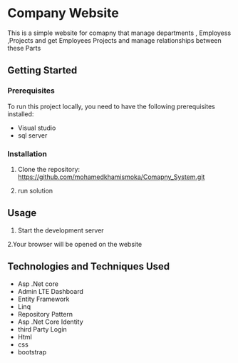 # Company Website

This is a simple website for comapny that manage departments , Employess ,Projects and get Employees Projects 
and manage relationships between these Parts

## Getting Started

### Prerequisites

To run this project locally, you need to have the following prerequisites installed:

- Visual studio
- sql server

### Installation

1. Clone the repository: https://github.com/mohamedkhamismoka/Comapny_System.git

2. run solution

## Usage

1. Start the development server


2.Your browser will be opened on the website
## Technologies and Techniques Used

* Asp .Net core
* Admin LTE Dashboard
* Entity Framework 
* Linq 
* Repository Pattern
* Asp .Net Core Identity
* third Party Login
* Html
* css
* bootstrap



